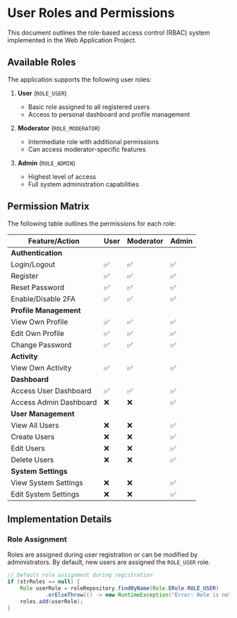 # User Roles and Permissions

This document outlines the role-based access control (RBAC) system implemented in the Web Application Project.

## Available Roles

The application supports the following user roles:

1. **User** (`ROLE_USER`)
   - Basic role assigned to all registered users
   - Access to personal dashboard and profile management

2. **Moderator** (`ROLE_MODERATOR`)
   - Intermediate role with additional permissions
   - Can access moderator-specific features

3. **Admin** (`ROLE_ADMIN`)
   - Highest level of access
   - Full system administration capabilities

## Permission Matrix

The following table outlines the permissions for each role:

| Feature/Action | User | Moderator | Admin |
|----------------|------|-----------|-------|
| **Authentication** |
| Login/Logout | ✅ | ✅ | ✅ |
| Register | ✅ | ✅ | ✅ |
| Reset Password | ✅ | ✅ | ✅ |
| Enable/Disable 2FA | ✅ | ✅ | ✅ |
| **Profile Management** |
| View Own Profile | ✅ | ✅ | ✅ |
| Edit Own Profile | ✅ | ✅ | ✅ |
| Change Password | ✅ | ✅ | ✅ |
| **Activity** |
| View Own Activity | ✅ | ✅ | ✅ |
| **Dashboard** |
| Access User Dashboard | ✅ | ✅ | ✅ |
| Access Admin Dashboard | ❌ | ❌ | ✅ |
| **User Management** |
| View All Users | ❌ | ❌ | ✅ |
| Create Users | ❌ | ❌ | ✅ |
| Edit Users | ❌ | ❌ | ✅ |
| Delete Users | ❌ | ❌ | ✅ |
| **System Settings** |
| View System Settings | ❌ | ❌ | ✅ |
| Edit System Settings | ❌ | ❌ | ✅ |

## Implementation Details

### Role Assignment

Roles are assigned during user registration or can be modified by administrators. By default, new users are assigned the `ROLE_USER` role.

```java
// Default role assignment during registration
if (strRoles == null) {
    Role userRole = roleRepository.findByName(Role.ERole.ROLE_USER)
            .orElseThrow(() -> new RuntimeException("Error: Role is not found."));
    roles.add(userRole);
}
